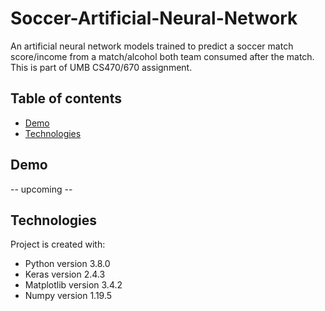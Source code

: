 # Soccer-Artificial-Neural-Network
An artificial neural network models trained to predict a soccer match score/income from a match/alcohol both team consumed after the match.
This is part of UMB CS470/670 assignment.
## Table of contents
* [Demo](#demo)
* [Technologies](#Technologies)
## Demo
-- upcoming --
## Technologies
Project is created with:
* Python version 3.8.0
* Keras version 2.4.3
* Matplotlib version 3.4.2
* Numpy version 1.19.5
